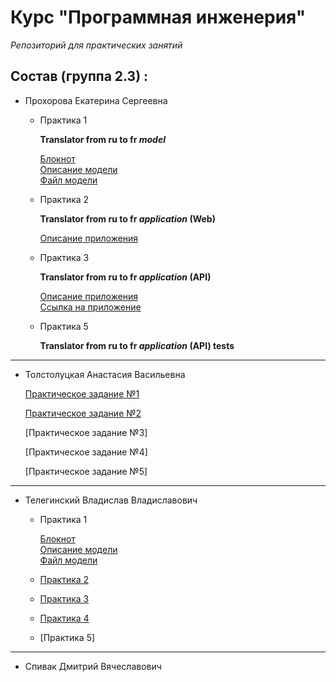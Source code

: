 # Курс "Программная инженерия"

*Репозиторий для практических занятий* 



## Состав (группа 2.3) :

* Прохорова Екатерина Сергеевна

  * Практика 1 
  
    **Translator from ru to fr _model_**
    
    [Блокнот](https://colab.research.google.com/drive/1QX9cPhLB3tBM-bvBZ84ZOP8GEAXUWH00?usp=sharing)  
    [Описание модели](https://huggingface.co/Helsinki-NLP/opus-mt-ru-fr)\
    [Файл модели](https://github.com/KateProxa/Practice/blob/main/Part1/Kate.py)
    
  * Практика 2

    **Translator from ru to fr _application_ (Web)**
    
    [Описание приложения](https://github.com/KateProxa/Practice/tree/main/Part2/Translator/)

  * Практика 3
 
    **Translator from ru to fr _application_ (API)**
 
    [Описание приложения](https://github.com/KateProxa/Practice/blob/main/Part3/Translator/README.md)\
    [Ссылка на приложение](https://github.com/KateProxa/Practice/blob/main/Part3/Translator/)

  * Практика 5

    **Translator from ru to fr _application_ (API) tests**
___

* Толстолуцкая Анастасия Васильевна

  [Практическое задание №1](https://github.com/KateProxa/Practice/commit/c93580cc6c1cd5020fc89d58b806cee3ed16d1e6)

  [Практическое задание №2](https://github.com/KateProxa/Practice/tree/main/Part2/Anastasia)
  
  [Практическое задание №3]
  
  [Практическое задание №4]
  
  [Практическое задание №5]
___

* Телегинский Владислав Владиславович

  * Практика 1
  
    [Блокнот](https://colab.research.google.com/drive/18xsqvgFn3sOICmgYadMmyC7JVG-sFdfq?usp=sharing)\
    [Описание модели](https://huggingface.co/Helsinki-NLP/opus-mt-en-ru)\
    [Файл модели](https://github.com/KateProxa/Practice/blob/main/Part1/Vlad.py)
    
  * [Практика 2](https://github.com/KateProxa/Practice/tree/main/Part2/Vladislav)
    
  * [Практика 3](https://github.com/KateProxa/Practice/tree/main/Part3/Vladislav)

  * [Практика 4](https://github.com/Vladius3/Part4)

  * [Практика 5]
___

* Спивак Дмитрий Вячеславович
